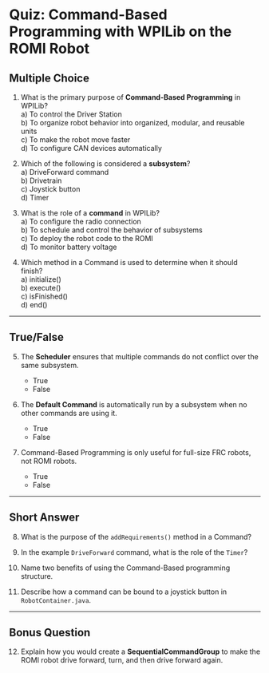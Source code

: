 # Quiz: Command-Based Programming with WPILib on the ROMI Robot

## Multiple Choice

1. What is the primary purpose of **Command-Based Programming** in WPILib?  
   a) To control the Driver Station  
   b) To organize robot behavior into organized, modular, and reusable units  
   c) To make the robot move faster  
   d) To configure CAN devices automatically  

2. Which of the following is considered a **subsystem**?  
   a) DriveForward command  
   b) Drivetrain  
   c) Joystick button  
   d) Timer  

3. What is the role of a **command** in WPILib?  
   a) To configure the radio connection  
   b) To schedule and control the behavior of subsystems  
   c) To deploy the robot code to the ROMI  
   d) To monitor battery voltage  

4. Which method in a Command is used to determine when it should finish?  
   a) initialize()  
   b) execute()  
   c) isFinished()  
   d) end()  

---

## True/False

5. The **Scheduler** ensures that multiple commands do not conflict over the same subsystem.  
   - True  
   - False  

6. The **Default Command** is automatically run by a subsystem when no other commands are using it.  
   - True  
   - False  

7. Command-Based Programming is only useful for full-size FRC robots, not ROMI robots.  
   - True  
   - False  

---

## Short Answer

8. What is the purpose of the `addRequirements()` method in a Command?  

9. In the example `DriveForward` command, what is the role of the `Timer`?  

10. Name two benefits of using the Command-Based programming structure.  

11. Describe how a command can be bound to a joystick button in `RobotContainer.java`.  

---

## Bonus Question

12. Explain how you would create a **SequentialCommandGroup** to make the ROMI robot drive forward, turn, and then drive forward again.  
